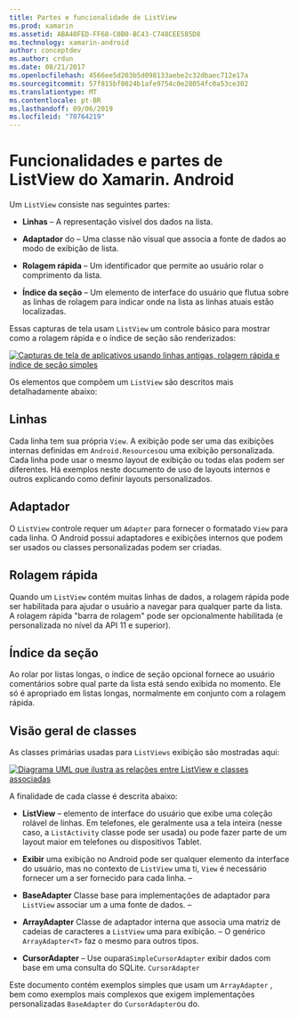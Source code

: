 ```yaml
---
title: Partes e funcionalidade de ListView
ms.prod: xamarin
ms.assetid: ABA40FED-FF68-C0B0-BC43-C748CEE585D8
ms.technology: xamarin-android
author: conceptdev
ms.author: crdun
ms.date: 08/21/2017
ms.openlocfilehash: 4566ee5d203b5d098133aebe2c32dbaec712e17a
ms.sourcegitcommit: 57f815bf0024b1afe9754c0e28054fc0a53ce302
ms.translationtype: MT
ms.contentlocale: pt-BR
ms.lasthandoff: 09/06/2019
ms.locfileid: "70764219"
---
```

# <a name="xamarinandroid-listview-parts-and-functionality"></a>Funcionalidades e partes de ListView do Xamarin. Android

Um `ListView` consiste nas seguintes partes:

- **Linhas** &ndash; A representação visível dos dados na lista.

- **Adaptador** do &ndash; Uma classe não visual que associa a fonte de dados ao modo de exibição de lista.

- **Rolagem rápida** &ndash; Um identificador que permite ao usuário rolar o comprimento da lista.

- **Índice da seção** &ndash; Um elemento de interface do usuário que flutua sobre as linhas de rolagem para indicar onde na lista as linhas atuais estão localizadas.

Essas capturas de tela usam `ListView` um controle básico para mostrar como a rolagem rápida e o índice de seção são renderizados:

[![Capturas de tela de aplicativos usando linhas antigas, rolagem rápida e índice de seção simples](parts-and-functionality-images/listviewparts.png)](parts-and-functionality-images/listviewparts.png#lightbox)

Os elementos que compõem um `ListView` são descritos mais detalhadamente abaixo:

## <a name="rows"></a>Linhas

Cada linha tem sua própria `View`. A exibição pode ser uma das exibições internas definidas em `Android.Resources`ou uma exibição personalizada. Cada linha pode usar o mesmo layout de exibição ou todas elas podem ser diferentes. Há exemplos neste documento de uso de layouts internos e outros explicando como definir layouts personalizados.

## <a name="adapter"></a>Adaptador

O `ListView` controle requer um `Adapter` para fornecer o formatado `View` para cada linha. O Android possui adaptadores e exibições internos que podem ser usados ou classes personalizadas podem ser criadas.

## <a name="fast-scrolling"></a>Rolagem rápida

Quando um `ListView` contém muitas linhas de dados, a rolagem rápida pode ser habilitada para ajudar o usuário a navegar para qualquer parte da lista. A rolagem rápida "barra de rolagem" pode ser opcionalmente habilitada (e personalizada no nível da API 11 e superior).

## <a name="section-index"></a>Índice da seção

Ao rolar por listas longas, o índice de seção opcional fornece ao usuário comentários sobre qual parte da lista está sendo exibida no momento. Ele só é apropriado em listas longas, normalmente em conjunto com a rolagem rápida.

## <a name="classes-overview"></a>Visão geral de classes

As classes primárias usadas para `ListViews` exibição são mostradas aqui:

[![Diagrama UML que ilustra as relações entre ListView e classes associadas](parts-and-functionality-images/image2.png)](parts-and-functionality-images/image2.png#lightbox)

A finalidade de cada classe é descrita abaixo:

- **ListView** &ndash; elemento de interface do usuário que exibe uma coleção rolável de linhas. Em telefones, ele geralmente usa a tela inteira (nesse caso, a `ListActivity` classe pode ser usada) ou pode fazer parte de um layout maior em telefones ou dispositivos Tablet.

- **Exibir** uma exibição no Android pode ser qualquer elemento da interface do usuário, mas no contexto de `ListView` uma ti, `View` é necessário fornecer um a ser fornecido para cada linha. &ndash;

- **BaseAdapter** Classe base para implementações de adaptador para `ListView` associar um a uma fonte de dados. &ndash;

- **ArrayAdapter** Classe de adaptador interna que associa uma matriz de cadeias de caracteres a `ListView` uma para exibição. &ndash; O genérico `ArrayAdapter<T>` faz o mesmo para outros tipos.

- **CursorAdapter** &ndash; Use oupara`SimpleCursorAdapter` exibir dados com base em uma consulta do SQLite. `CursorAdapter`

Este documento contém exemplos simples que usam um `ArrayAdapter` , bem como exemplos mais complexos que exigem implementações personalizadas `BaseAdapter` do `CursorAdapter`ou do.
